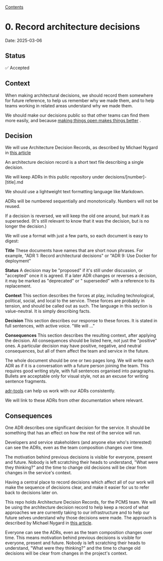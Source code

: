 [Contents](README.md) 

# 0. Record architecture decisions

Date: 2025-03-06

## Status

✅ Accepted

## Context

When making architectural decisions, we should record them somewhere for future reference, to help us remember why we made them, and
to help teams working in related areas understand why we made them.

We should make our decisions public so that other teams can find them more easily, and
because [making things open makes things better](https://www.gov.uk/guidance/government-design-principles#make-things-open-it-makes-things-better)
.

## Decision

We will use Architecture Decision Records, as described by Michael Nygard in
[this article](http://thinkrelevance.com/blog/2011/11/15/documenting-architecture-decisions)

An architecture decision record is a short text file describing a single decision.

We will keep ADRs in this public repository under decisions/[number]-[title].md

We should use a lightweight text formatting language like Markdown.

ADRs will be numbered sequentially and monotonically. Numbers will not be reused.

If a decision is reversed, we will keep the old one around, but mark it as superseded. (It's still relevant to know that
it was the decision, but is no longer the decision.)

We will use a format with just a few parts, so each document is easy to digest:

**Title** These documents have names that are short noun phrases. For example,
"ADR 1: Record architectural decisions" or "ADR 9: Use Docker for deployment"

**Status** A decision may be "proposed" if it's still under discussion, or
"accepted" once it is agreed. If a later ADR changes or reverses a decision, it may be marked as "deprecated" or "
superseded" with a reference to its replacement.

**Context** This section describes the forces at play, including technological, political, social, and local to the
service. These forces are probably in tension, and should be called out as such. The language in this section is
value-neutral. It is simply describing facts.

**Decision** This section describes our response to these forces. It is stated in full sentences, with active voice. "We
will ..."

**Consequences** This section describes the resulting context, after applying the decision. All consequences should be
listed here, not just the "positive"
ones. A particular decision may have positive, negative, and neutral consequences, but all of them affect the team and
service in the future.

The whole document should be one or two pages long. We will write each ADR as if it is a conversation with a future
person joining the team. This requires good writing style, with full sentences organised into paragraphs. Bullets are
acceptable only for visual style, not as an excuse for writing sentence fragments.

[adr-tools](https://github.com/npryce/adr-tools) can help us work with our ADRs consistently.

We will link to these ADRs from other documentation where relevant.

## Consequences

One ADR describes one significant decision for the service. It should be something that has an effect on how the rest of
the service will run.

Developers and service stakeholders (and anyone else who's interested) can see the ADRs, even as the team composition
changes over time.

The motivation behind previous decisions is visible for everyone, present and future. Nobody is left scratching their
heads to understand, "What were they thinking?" and the time to change old decisions will be clear from changes in the
service's context.

Having a central place to record decisions which affect all of our work will make the sequence of decisions clear, and
make it easier for us to refer back to decisions later on.

This repo holds Architecture Decision Records, for the PCMS team. We will be using the architecture decision record to
help keep a record of what approaches we are currently taking to our infrastructure and to help our future selves
understand why those decisions were made. The approach is described by Michael Nygard
in [this article](http://thinkrelevance.com/blog/2011/11/15/documenting-architecture-decisions).

Everyone can see the ADRs, even as the team composition changes over time. This means motivation behind previous
decisions is visible for everyone, present and future. Nobody is left scratching their heads to understand, "What were
they thinking?" and the time to change old decisions will be clear from changes in the project's context.
